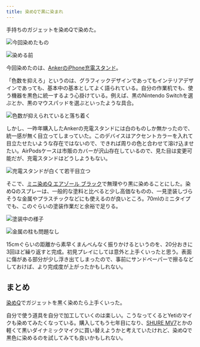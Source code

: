 ```yaml
---
title: 染めQで黒に染まれ
---
```

手持ちのガジェットを染めQで染めた。

![](https://lh5.googleusercontent.com/mG1MocI5C8x-kaI8KZTzJXOi6Vs5b4hPIYSjG2W2RJXg_yZfx4LWdbhr4vwysGBpdmqtxjDLqSbtpmwAY_XGeYaq1f-2CxVTezoHCCjtH-ZedznhoBskRXYEfNTtRku3k8wVUgHYuaRuwwQQcCJFRYiWj24j1fQ5lhZeKtEaC2MAAWaWHk6jwdV__nz3 "今回染めたもの")

![](https://lh3.googleusercontent.com/NSNAWcb3ZPFv8hpCc7vRbfWOux1uiPKC4zzucZAM-DQUQta4EoObqYrMoWEdeLiMcgsKfKcvafVVttaTZfsmHPIkwQKTq_3bhwpI54LTlOOWp-_gVwPJHpSCcyC7Vbftt9hzCoY4l0B2JJouBamB2VxDlsd_r9EGriFgWrNp5tnwbpR8khgK__rrk68B "染める前")

今回染めたのは、[AnkerのiPhone充電スタンド](https://r7kamura.com/articles/2021-09-06-anker-iphone-stand)。

「色数を抑えろ」というのは、グラフィックデザインであってもインテリアデザインであっても、基本中の基本としてよく語られている。自分の作業机でも、使う機器を黒色に統一するよう心掛けている。例えば、黒のNintendo Switchを選ぶとか、黒のマウスパッドを選ぶといったような具合。

![](https://lh4.googleusercontent.com/1JwuOVL-20QQ4QFkF0df88eqUioIiu0rsJyeydVbBAEDxMf4bTrF1_8mBIO1t8w69AKeKgCIGez6pIBkemIRhp2UcH1W15ISSu1ikI5gZqTKkZ0dRTK1f-_sBjCyIRVIDM0Ms6lLBMMP_L1UA0MZ9GviXAV9vVC7DJwSH0aCNA7imr4rcRwzBvMuPhqN "色数が抑えられていると落ち着く")

しかし、一昨年購入したAnkerの充電スタンドには白のものしか無かったので、統一感が無く目立ってしまっていた。このデバイスはアクセントカラーを入れて目立たせたいような存在ではないので、できれば周りの色と合わせて溶け込ませたい。AirPodsケースは市販のカバーが沢山存在しているので、見た目は変更可能だが、充電スタンドはどうしようもない。

![](https://lh6.googleusercontent.com/wgGlMU_jgJWLuuv2V3DbGrrdJRKqF6znadgeAb80UVXbtsaVPpmoZmwAr-GTarrC9i6cOKbB5Aw4slTGTdRd5r1AXX1F03TuVt96yoku6vcrm0hZkkq3sbZdfSf5bJFeL9hvpgs52G4Ixr3DuShPe1fVHfzbMjpRDYeiuPWqudI8cRR0TKpV4T9eD7Ib "充電スタンドが白くて若干目立つ")

そこで、[ミニ染めQ エアゾール ブラック](https://www.amazon.co.jp/dp/B003QMFUKO)で無理やり黒に染めることにした。染めQのスプレーは、一般的な塗料と比べると少し高価なものの、一見塗装しづらそうな金属やプラスチックなどにも使えるのが良いところ。70mlのミニタイプでも、このぐらいの塗装作業だと余裕で足りる。

![](https://lh5.googleusercontent.com/yzU4_uljLnbwtBXhZLMC9DUToENxA3qMyVeg4MrP4ayoJkqlDjXCFwTCtRc0xNguyJadJ8YRRIbGqbglQ81XZHDrn77cT-AXF6lQlGodjoQ9y_jpKxyM2Tu-vvLBuk8wrmwd5kq2UX14RIfR5rF5UuYUyFKgkxBXbfBUMtw23PXWy4SExEDEMA-cpewk "塗装中の様子")

![](https://lh5.googleusercontent.com/iS3zVgyY_PUSFfDQafTyhjEnR_gAwJwXTHnBqqfASeE2Ri1xnVznM5_O7ic4JGCePz3W1TCSb9cf4EMrU3qu_tQ_k0gVS-cXm2IybeuCPa5ZUbUhI0LwDHr12IlCBITy5QtI3TcyJkNuzxqfO4fJRJ5qkoXJR-PhOJ8ubU3s06PMszm7szVcqmItUZLV "金属の柱も問題なし")

15cmぐらいの距離から素早くまんべんなく振りかけるというのを、20分おきに3回ほど繰り返すと完成。初見プレイにしては意外と上手くいったと思う。表面に傷がある部分が少し浮き出てしまったので、事前にサンドペーパーで擦るなどしておけば、より完成度が上がったかもしれない。

まとめ
---

[染めQ](https://www.amazon.co.jp/dp/B003QMFUKO)でガジェットを黒く染めたら上手くいった。

自分で使う道具を自分で加工していくのは楽しい。こうなってくるとYetiのマイクも染めてみたくなっている。購入してもう七年目になり、[SHURE MV7](https://www.amazon.co.jp/dp/B08KY7G1GV)とかの軽くて黒いダイナミックマイクに買い替えようかと考えていたけれど、染めQで黒色に染めるのを試してみても良いかもしれない。
